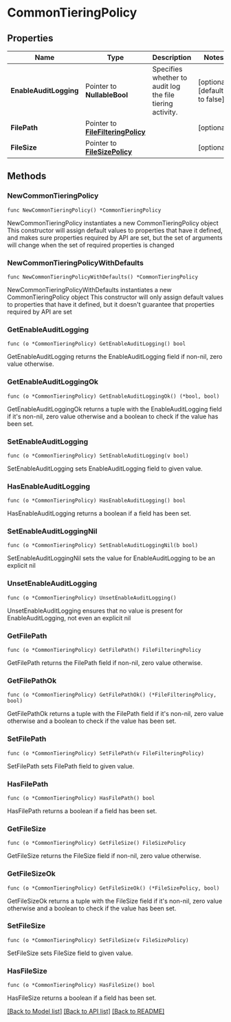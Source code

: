 # CommonTieringPolicy

## Properties

Name | Type | Description | Notes
------------ | ------------- | ------------- | -------------
**EnableAuditLogging** | Pointer to **NullableBool** | Specifies whether to audit log the file tiering activity. | [optional] [default to false]
**FilePath** | Pointer to [**FileFilteringPolicy**](FileFilteringPolicy.md) |  | [optional] 
**FileSize** | Pointer to [**FileSizePolicy**](FileSizePolicy.md) |  | [optional] 

## Methods

### NewCommonTieringPolicy

`func NewCommonTieringPolicy() *CommonTieringPolicy`

NewCommonTieringPolicy instantiates a new CommonTieringPolicy object
This constructor will assign default values to properties that have it defined,
and makes sure properties required by API are set, but the set of arguments
will change when the set of required properties is changed

### NewCommonTieringPolicyWithDefaults

`func NewCommonTieringPolicyWithDefaults() *CommonTieringPolicy`

NewCommonTieringPolicyWithDefaults instantiates a new CommonTieringPolicy object
This constructor will only assign default values to properties that have it defined,
but it doesn't guarantee that properties required by API are set

### GetEnableAuditLogging

`func (o *CommonTieringPolicy) GetEnableAuditLogging() bool`

GetEnableAuditLogging returns the EnableAuditLogging field if non-nil, zero value otherwise.

### GetEnableAuditLoggingOk

`func (o *CommonTieringPolicy) GetEnableAuditLoggingOk() (*bool, bool)`

GetEnableAuditLoggingOk returns a tuple with the EnableAuditLogging field if it's non-nil, zero value otherwise
and a boolean to check if the value has been set.

### SetEnableAuditLogging

`func (o *CommonTieringPolicy) SetEnableAuditLogging(v bool)`

SetEnableAuditLogging sets EnableAuditLogging field to given value.

### HasEnableAuditLogging

`func (o *CommonTieringPolicy) HasEnableAuditLogging() bool`

HasEnableAuditLogging returns a boolean if a field has been set.

### SetEnableAuditLoggingNil

`func (o *CommonTieringPolicy) SetEnableAuditLoggingNil(b bool)`

 SetEnableAuditLoggingNil sets the value for EnableAuditLogging to be an explicit nil

### UnsetEnableAuditLogging
`func (o *CommonTieringPolicy) UnsetEnableAuditLogging()`

UnsetEnableAuditLogging ensures that no value is present for EnableAuditLogging, not even an explicit nil
### GetFilePath

`func (o *CommonTieringPolicy) GetFilePath() FileFilteringPolicy`

GetFilePath returns the FilePath field if non-nil, zero value otherwise.

### GetFilePathOk

`func (o *CommonTieringPolicy) GetFilePathOk() (*FileFilteringPolicy, bool)`

GetFilePathOk returns a tuple with the FilePath field if it's non-nil, zero value otherwise
and a boolean to check if the value has been set.

### SetFilePath

`func (o *CommonTieringPolicy) SetFilePath(v FileFilteringPolicy)`

SetFilePath sets FilePath field to given value.

### HasFilePath

`func (o *CommonTieringPolicy) HasFilePath() bool`

HasFilePath returns a boolean if a field has been set.

### GetFileSize

`func (o *CommonTieringPolicy) GetFileSize() FileSizePolicy`

GetFileSize returns the FileSize field if non-nil, zero value otherwise.

### GetFileSizeOk

`func (o *CommonTieringPolicy) GetFileSizeOk() (*FileSizePolicy, bool)`

GetFileSizeOk returns a tuple with the FileSize field if it's non-nil, zero value otherwise
and a boolean to check if the value has been set.

### SetFileSize

`func (o *CommonTieringPolicy) SetFileSize(v FileSizePolicy)`

SetFileSize sets FileSize field to given value.

### HasFileSize

`func (o *CommonTieringPolicy) HasFileSize() bool`

HasFileSize returns a boolean if a field has been set.


[[Back to Model list]](../README.md#documentation-for-models) [[Back to API list]](../README.md#documentation-for-api-endpoints) [[Back to README]](../README.md)


